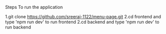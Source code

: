 Steps To run the application

   1.git clone https://github.com/sreeraj-1122/menu-page.git
   2.cd frontend and type 'npm run dev' to run frontend
   2.cd backend and type 'npm run dev' to run backend


   
